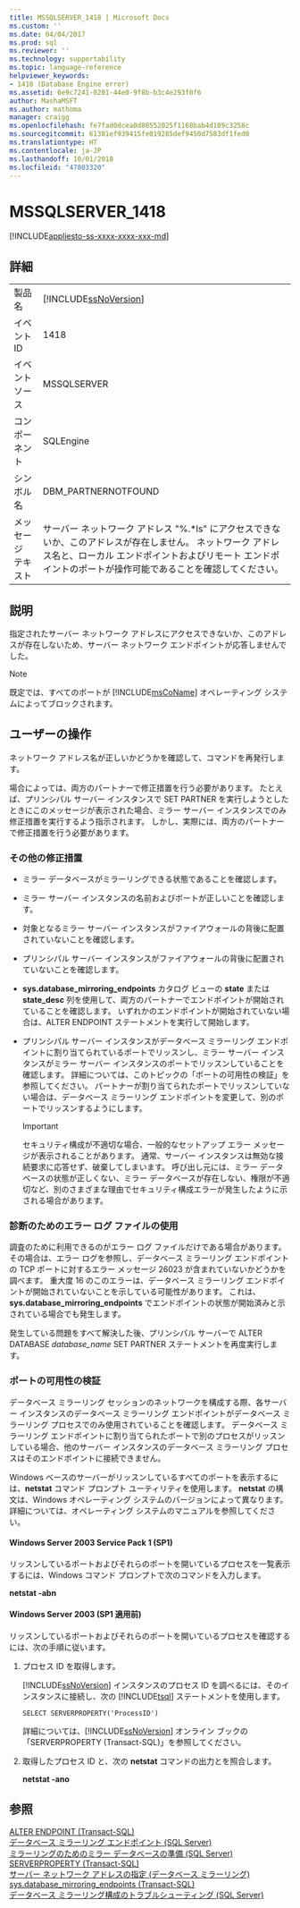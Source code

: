 ```yaml
---
title: MSSQLSERVER_1418 | Microsoft Docs
ms.custom: ''
ms.date: 04/04/2017
ms.prod: sql
ms.reviewer: ''
ms.technology: supportability
ms.topic: language-reference
helpviewer_keywords:
- 1418 (Database Engine error)
ms.assetid: 6e9c7241-0201-44e0-9f8b-b3c4e293f0f6
author: MashaMSFT
ms.author: mathoma
manager: craigg
ms.openlocfilehash: fe7fad0dcea0d80552025f1168bab4d109c3258c
ms.sourcegitcommit: 61381ef939415fe019285def9450d7583df1fed0
ms.translationtype: HT
ms.contentlocale: ja-JP
ms.lasthandoff: 10/01/2018
ms.locfileid: "47803320"
---
```

# <a name="mssqlserver1418"></a>MSSQLSERVER_1418
[!INCLUDE[appliesto-ss-xxxx-xxxx-xxx-md](../../includes/appliesto-ss-xxxx-xxxx-xxx-md.md)]
  
## <a name="details"></a>詳細  
  
|||  
|-|-|  
|製品名|[!INCLUDE[ssNoVersion](../../includes/ssnoversion-md.md)]|  
|イベント ID|1418|  
|イベント ソース|MSSQLSERVER|  
|コンポーネント|SQLEngine|  
|シンボル名|DBM_PARTNERNOTFOUND|  
|メッセージ テキスト|サーバー ネットワーク アドレス "%.*ls" にアクセスできないか、このアドレスが存在しません。 ネットワーク アドレス名と、ローカル エンドポイントおよびリモート エンドポイントのポートが操作可能であることを確認してください。|  
  
## <a name="explanation"></a>説明  
指定されたサーバー ネットワーク アドレスにアクセスできないか、このアドレスが存在しないため、サーバー ネットワーク エンドポイントが応答しませんでした。  
  
> [!NOTE]  
> 既定では、すべてのポートが [!INCLUDE[msCoName](../../includes/msconame-md.md)] オペレーティング システムによってブロックされます。  
  
## <a name="user-action"></a>ユーザーの操作  
ネットワーク アドレス名が正しいかどうかを確認して、コマンドを再発行します。  
  
場合によっては、両方のパートナーで修正措置を行う必要があります。 たとえば、プリンシパル サーバー インスタンスで SET PARTNER を実行しようとしたときにこのメッセージが表示された場合、ミラー サーバー インスタンスでのみ修正措置を実行するよう指示されます。 しかし、実際には、両方のパートナーで修正措置を行う必要があります。  
  
### <a name="additional-corrective-actions"></a>その他の修正措置  
  
-   ミラー データベースがミラーリングできる状態であることを確認します。  
  
-   ミラー サーバー インスタンスの名前およびポートが正しいことを確認します。  
  
-   対象となるミラー サーバー インスタンスがファイアウォールの背後に配置されていないことを確認します。  
  
-   プリンシパル サーバー インスタンスがファイアウォールの背後に配置されていないことを確認します。  
  
-   **sys.database_mirroring_endpoints** カタログ ビューの **state** または **state_desc** 列を使用して、両方のパートナーでエンドポイントが開始されていることを確認します。 いずれかのエンドポイントが開始されていない場合は、ALTER ENDPOINT ステートメントを実行して開始します。  
  
-   プリンシパル サーバー インスタンスがデータベース ミラーリング エンドポイントに割り当てられているポートでリッスンし、ミラー サーバー インスタンスがミラー サーバー インスタンスのポートでリッスンしていることを確認します。 詳細については、このトピックの「ポートの可用性の検証」を参照してください。 パートナーが割り当てられたポートでリッスンしていない場合は、データベース ミラーリング エンドポイントを変更して、別のポートでリッスンするようにします。  
  
    > [!IMPORTANT]  
    > セキュリティ構成が不適切な場合、一般的なセットアップ エラー メッセージが表示されることがあります。 通常、サーバー インスタンスは無効な接続要求に応答せず、破棄してしまいます。 呼び出し元には、ミラー データベースの状態が正しくない、ミラー データベースが存在しない、権限が不適切など、別のさまざまな理由でセキュリティ構成エラーが発生したように示される場合があります。  
  
### <a name="using-the-error-log-file-for-diagnosis"></a>診断のためのエラー ログ ファイルの使用  
調査のために利用できるのがエラー ログ ファイルだけである場合があります。 その場合は、エラー ログを参照し、データベース ミラーリング エンドポイントの TCP ポートに対するエラー メッセージ 26023 が含まれていないかどうかを調べます。 重大度 16 のこのエラーは、データベース ミラーリング エンドポイントが開始されていないことを示している可能性があります。 これは、**sys.database_mirroring_endpoints** でエンドポイントの状態が開始済みと示されている場合でも発生します。  
  
発生している問題をすべて解決した後、プリンシパル サーバーで ALTER DATABASE *database_name* SET PARTNER ステートメントを再度実行します。  
  
### <a name="verifying-port-availability"></a>ポートの可用性の検証  
データベース ミラーリング セッションのネットワークを構成する際、各サーバー インスタンスのデータベース ミラーリング エンドポイントがデータベース ミラーリング プロセスでのみ使用されていることを確認します。 データベース ミラーリング エンドポイントに割り当てられたポートで別のプロセスがリッスンしている場合、他のサーバー インスタンスのデータベース ミラーリング プロセスはそのエンドポイントに接続できません。  
  
Windows ベースのサーバーがリッスンしているすべてのポートを表示するには、**netstat** コマンド プロンプト ユーティリティを使用します。 **netstat** の構文は、Windows オペレーティング システムのバージョンによって異なります。 詳細については、オペレーティング システムのマニュアルを参照してください。  
  
#### <a name="windows-server-2003-service-pack-1-sp1"></a>Windows Server 2003 Service Pack 1 (SP1)  
リッスンしているポートおよびそれらのポートを開いているプロセスを一覧表示するには、Windows コマンド プロンプトで次のコマンドを入力します。  
  
**netstat -abn**  
  
#### <a name="windows-server-2003-pre-sp1"></a>Windows Server 2003 (SP1 適用前)  
リッスンしているポートおよびそれらのポートを開いているプロセスを確認するには、次の手順に従います。  
  
1.  プロセス ID を取得します。  
  
    [!INCLUDE[ssNoVersion](../../includes/ssnoversion-md.md)] インスタンスのプロセス ID を調べるには、そのインスタンスに接続し、次の [!INCLUDE[tsql](../../includes/tsql-md.md)] ステートメントを使用します。  
  
    ```  
    SELECT SERVERPROPERTY('ProcessID')   
    ```  
  
    詳細については、[!INCLUDE[ssNoVersion](../../includes/ssnoversion-md.md)] オンライン ブックの「SERVERPROPERTY (Transact-SQL)」を参照してください。  
  
2.  取得したプロセス ID と、次の **netstat** コマンドの出力とを照合します。  
  
    **netstat -ano**  
  
## <a name="see-also"></a>参照  
[ALTER ENDPOINT &#40;Transact-SQL&#41;](~/t-sql/statements/alter-endpoint-transact-sql.md)  
[データベース ミラーリング エンドポイント &#40;SQL Server&#41;](~/database-engine/database-mirroring/the-database-mirroring-endpoint-sql-server.md)  
[ミラーリングのためのミラー データベースの準備 &#40;SQL Server&#41;](~/database-engine/database-mirroring/prepare-a-mirror-database-for-mirroring-sql-server.md)  
[SERVERPROPERTY &#40;Transact-SQL&#41;](~/t-sql/functions/serverproperty-transact-sql.md)  
[サーバー ネットワーク アドレスの指定 &#40;データベース ミラーリング&#41;](~/database-engine/database-mirroring/specify-a-server-network-address-database-mirroring.md)  
[sys.database_mirroring_endpoints &#40;Transact-SQL&#41;](~/relational-databases/system-catalog-views/sys-database-mirroring-endpoints-transact-sql.md)  
[データベース ミラーリング構成のトラブルシューティング &#40;SQL Server&#41;](~/database-engine/database-mirroring/troubleshoot-database-mirroring-configuration-sql-server.md)  
  
